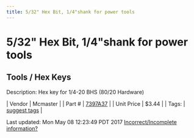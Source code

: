 ```yaml
---
title: 5/32" Hex Bit, 1/4"shank for power tools
---
```


# 5/32" Hex Bit, 1/4"shank for power tools
## Tools / Hex Keys
Description: 	Hex key for 1/4-20 BHS (80/20 Hardware) 

| Vendor | Mcmaster | 
| Part # | [7397A37](https://www.mcmaster.com/#7397A37) | 
| Unit Price | $3.44 | 
| Tags: | [suggest tags](https://docs.google.com/forms/d/e/1FAIpQLSeWyY8v3RgOty-MyWmh9U0iivNYN_molChYyS-0U-o-kOAv_g/viewform) | 

Last updated: Mon May 08 12:23:49 PDT 2017
 [Incorrect/Incomplete information?](https://docs.google.com/forms/d/e/1FAIpQLSeWyY8v3RgOty-MyWmh9U0iivNYN_molChYyS-0U-o-kOAv_g/viewform)